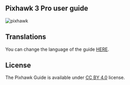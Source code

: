 ## Pixhawk 3 Pro user guide

![pixhawk](../images/rtk.jpg)


## Translations

You can change the language of the guide [HERE](https://drotek.gitbooks.io/rtk-gps/en/).


## License

The Pixhawk Guide is available under [CC BY 4.0](https://creativecommons.org/licenses/by/4.0/) license. 



